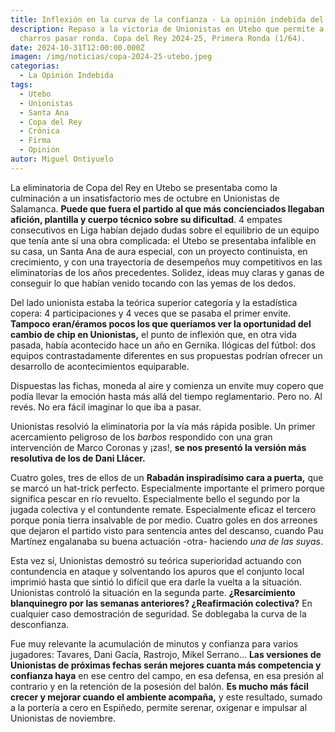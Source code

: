 ```yaml
---
title: Inflexión en la curva de la confianza - La opinión indebida del Utebo FC - USCF
description: Repaso a la victoria de Unionistas en Utebo que permite a los
  charros pasar ronda. Copa del Rey 2024-25, Primera Ronda (1/64).
date: 2024-10-31T12:00:00.000Z
imagen: /img/noticias/copa-2024-25-utebo.jpeg
categorias:
  - La Opinión Indebida
tags:
  - Utebo
  - Unionistas
  - Santa Ana
  - Copa del Rey
  - Crónica
  - Firma
  - Opinión
autor: Miguel Ontiyuelo
---
```

La eliminatoria de Copa del Rey en Utebo se presentaba como la culminación a un insatisfactorio mes de octubre en Unionistas de Salamanca. **Puede que fuera el partido al que más concienciados llegaban afición, plantilla y cuerpo técnico sobre su dificultad**. 4 empates consecutivos en Liga habían dejado dudas sobre el equilibrio de un equipo que tenía ante sí una obra complicada: el Utebo se presentaba infalible en su casa, un Santa Ana de aura especial, con un proyecto continuista, en crecimiento, y con una trayectoria de desempeños muy competitivos en las eliminatorias de los años precedentes. Solidez, ideas muy claras y ganas de conseguir lo que habían venido tocando con las yemas de los dedos. 

Del lado unionista estaba la teórica superior categoría y la estadística copera: 4 participaciones y 4 veces que se pasaba el primer envite. **Tampoco eran/éramos pocos los que queríamos ver la oportunidad del cambio de chip en Unionistas,** el punto de inflexión que, en otra vida pasada, había acontecido hace un año en Gernika. Ilógicas del fútbol: dos equipos contrastadamente diferentes en sus propuestas podrían ofrecer un desarrollo de acontecimientos equiparable.

Dispuestas las fichas, moneda al aire y comienza un envite muy copero que podía llevar la emoción hasta más allá del tiempo reglamentario. Pero no. Al revés. No era fácil imaginar lo que iba a pasar.

Unionistas resolvió la eliminatoria por la vía más rápida posible. Un primer acercamiento peligroso de los *barbos* respondido con una gran intervención de Marco Coronas y ¡zas!, **se nos presentó la versión más resolutiva de los de Dani Llácer.**

Cuatro goles, tres de ellos de un **Rabadán inspiradísimo cara a puerta,** que se marcó un hat-trick perfecto. Especialmente importante el primero porque significa pescar en río revuelto. Especialmente bello el segundo por la jugada colectiva y el contundente remate. Especialmente eficaz el tercero porque ponía tierra insalvable de por medio. Cuatro goles en dos arreones que dejaron el partido visto para sentencia antes del descanso, cuando Pau Martínez engalanaba su buena actuación -otra- haciendo *una de las suyas*.

Esta vez sí, Unionistas demostró su teórica superioridad actuando con contundencia en ataque y solventando los apuros que el conjunto local imprimió hasta que sintió lo difícil que era darle la vuelta a la situación. Unionistas controló la situación en la segunda parte. **¿Resarcimiento blanquinegro por las semanas anteriores? ¿Reafirmación colectiva?** En cualquier caso demostración de seguridad. Se doblegaba la curva de la desconfianza.

Fue muy relevante la acumulación de minutos y confianza para varios jugadores: Tavares, Dani Gacía, Rastrojo, Mikel Serrano… **Las versiones de Unionistas de próximas fechas serán mejores cuanta más competencia y confianza haya** en ese centro del campo, en esa defensa, en esa presión al contrario y en la retención de la posesión del balón. **Es mucho más fácil crecer y mejorar cuando el ambiente acompaña,** y este resultado, sumado a la portería a cero en Espiñedo, permite serenar, oxigenar e impulsar al Unionistas de noviembre.
